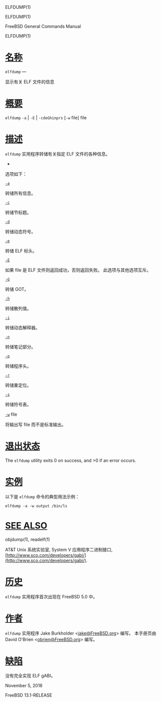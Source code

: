   ELFDUMP(1)  

ELFDUMP(1)

FreeBSD General Commands Manual

ELFDUMP(1)

[名称](#__u540D___u79F0_)
=======================

`elfdump` —

显示有关 ELF 文件的信息

[概要](#__u6982___u8981_)
=======================

`elfdump` `-a` | `-E` | `-cdeGhinprs` \[`-w` file\] file

[描述](#__u63CF___u8FF0_)
=======================

`elfdump` 实用程序转储有关指定 ELF 文件的各种信息。

-
选项如下：

[`-a`](#a)

转储所有信息。

[`-c`](#c)

转储节标题。

[`-d`](#d)

转储动态符号。

[`-e`](#e)

转储 ELF 标头。

[`-E`](#E)

如果 file 是 ELF 文件则返回成功，否则返回失败。 此选项与其他选项互斥。

[`-G`](#G)

转储 GOT。

[`-h`](#h)

转储散列值。

[`-i`](#i)

转储动态解释器。

[`-n`](#n)

转储笔记部分。

[`-p`](#p)

转储程序头。

[`-r`](#r)

转储重定位。

[`-s`](#s)

转储符号表。

[`-w`](#w) file

将输出写 file 而不是标准输出。

[退出状态](#__u9000___u51FA___u72B6___u6001_)
=========================================

The `elfdump` utility exits 0 on success, and >0 if an error occurs.

[实例](#__u5B9E___u4F8B_)
=======================

以下是 `elfdump` 命令的典型用法示例：

`elfdump -a -w output /bin/ls`

[SEE ALSO](#SEE_ALSO)
=====================

objdump(1), readelf(1)

AT&T Unix 系统实验室, System V 应用程序二进制接口, [http://www.sco.com/developers/gabi/](http://www.sco.com/developers/gabi/).

[历史](#__u5386___u53F2_)
=======================

`elfdump` 实用程序首次出现在 FreeBSD 5.0 中。

[作者](#__u4F5C___u8005_)
=======================

`elfdump` 实用程序 Jake Burkholder <[jake@FreeBSD.org](mailto:jake@FreeBSD.org)\> 编写。 本手册页由 David O'Brien <[obrien@FreeBSD.org](mailto:obrien@FreeBSD.org)\> 编写。

[缺陷](#__u7F3A___u9677_)
=======================

没有完全实现 ELF gABI。

November 5, 2018

FreeBSD 13.1-RELEASE